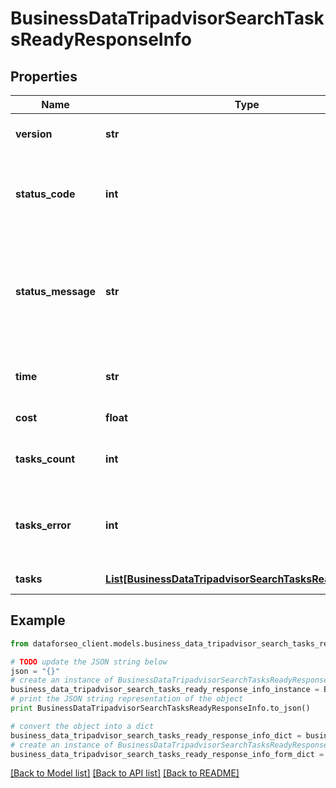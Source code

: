 # BusinessDataTripadvisorSearchTasksReadyResponseInfo


## Properties

Name | Type | Description | Notes
------------ | ------------- | ------------- | -------------
**version** | **str** | the current version of the API | [optional] 
**status_code** | **int** | general status code you can find the full list of the response codes here | [optional] 
**status_message** | **str** | general informational message you can find the full list of general informational messages here | [optional] 
**time** | **str** | total execution time, seconds | [optional] 
**cost** | **float** | total tasks cost, USD | [optional] 
**tasks_count** | **int** | the number of tasks in the tasks array | [optional] 
**tasks_error** | **int** | the number of tasks in the tasks array returned with an error | [optional] 
**tasks** | [**List[BusinessDataTripadvisorSearchTasksReadyTaskInfo]**](BusinessDataTripadvisorSearchTasksReadyTaskInfo.md) | array of tasks | [optional] 

## Example

```python
from dataforseo_client.models.business_data_tripadvisor_search_tasks_ready_response_info import BusinessDataTripadvisorSearchTasksReadyResponseInfo

# TODO update the JSON string below
json = "{}"
# create an instance of BusinessDataTripadvisorSearchTasksReadyResponseInfo from a JSON string
business_data_tripadvisor_search_tasks_ready_response_info_instance = BusinessDataTripadvisorSearchTasksReadyResponseInfo.from_json(json)
# print the JSON string representation of the object
print BusinessDataTripadvisorSearchTasksReadyResponseInfo.to_json()

# convert the object into a dict
business_data_tripadvisor_search_tasks_ready_response_info_dict = business_data_tripadvisor_search_tasks_ready_response_info_instance.to_dict()
# create an instance of BusinessDataTripadvisorSearchTasksReadyResponseInfo from a dict
business_data_tripadvisor_search_tasks_ready_response_info_form_dict = business_data_tripadvisor_search_tasks_ready_response_info.from_dict(business_data_tripadvisor_search_tasks_ready_response_info_dict)
```
[[Back to Model list]](../README.md#documentation-for-models) [[Back to API list]](../README.md#documentation-for-api-endpoints) [[Back to README]](../README.md)



